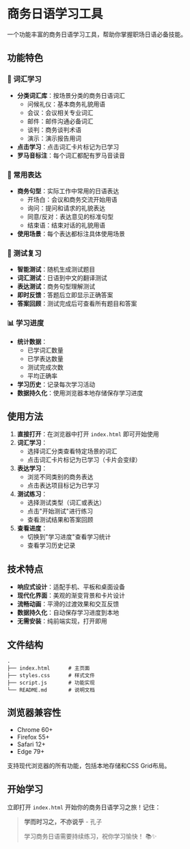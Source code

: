 # 商务日语学习工具

一个功能丰富的商务日语学习工具，帮助你掌握职场日语必备技能。

## 功能特色

### 🎯 词汇学习
- **分类词汇库**：按场景分类的商务日语词汇
  - 问候礼仪：基本商务礼貌用语
  - 会议：会议相关专业词汇
  - 邮件：邮件沟通必备词汇
  - 谈判：商务谈判术语
  - 演示：演示报告用词
- **点击学习**：点击词汇卡片标记为已学习
- **罗马音标注**：每个词汇都配有罗马音读音

### 💬 常用表达
- **商务句型**：实际工作中常用的日语表达
  - 开场白：会议和商务交流开始用语
  - 询问：提问和请求的礼貌表达
  - 同意/反对：表达意见的标准句型
  - 结束语：结束对话的礼貌用语
- **使用场景**：每个表达都标注具体使用场景

### 🧠 测试复习
- **智能测试**：随机生成测试题目
- **词汇测试**：日语到中文的翻译测试
- **表达测试**：商务句型理解测试
- **即时反馈**：答题后立即显示正确答案
- **答案回顾**：测试完成后可查看所有题目和答案

### 📊 学习进度
- **统计数据**：
  - 已学词汇数量
  - 已学表达数量
  - 测试完成次数
  - 平均正确率
- **学习历史**：记录每次学习活动
- **数据持久化**：使用浏览器本地存储保存学习进度

## 使用方法

1. **直接打开**：在浏览器中打开 `index.html` 即可开始使用
2. **词汇学习**：
   - 选择词汇分类查看特定场景的词汇
   - 点击词汇卡片标记为已学习（卡片会变绿）
3. **表达学习**：
   - 浏览不同类别的商务表达
   - 点击表达项目标记为已学习
4. **测试练习**：
   - 选择测试类型（词汇或表达）
   - 点击"开始测试"进行练习
   - 查看测试结果和答案回顾
5. **查看进度**：
   - 切换到"学习进度"查看学习统计
   - 查看学习历史记录

## 技术特点

- **响应式设计**：适配手机、平板和桌面设备
- **现代化界面**：美观的渐变背景和卡片设计
- **流畅动画**：平滑的过渡效果和交互反馈
- **数据持久化**：自动保存学习进度到本地
- **无需安装**：纯前端实现，打开即用

## 文件结构

```
.
├── index.html      # 主页面
├── styles.css      # 样式文件
├── script.js       # 功能实现
└── README.md       # 说明文档
```

## 浏览器兼容性

- Chrome 60+
- Firefox 55+
- Safari 12+
- Edge 79+

支持现代浏览器的所有功能，包括本地存储和CSS Grid布局。

## 开始学习

立即打开 `index.html` 开始你的商务日语学习之旅！记住：

> **学而时习之，不亦说乎** - 孔子
> 
> 学习商务日语需要持续练习，祝你学习愉快！ 📚✨